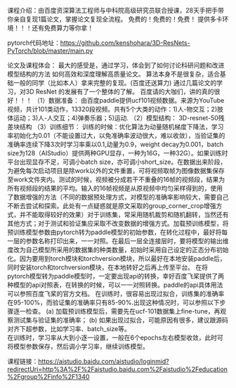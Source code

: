 
课程介绍：由百度资深算法工程师与中科院高级研究员联合授课，28天手把手带你亲自复现1篇论文，掌握论文复现全流程。
免费的！免费的！免费！
提供多卡环境！！！还有免费算力等你拿！

pytorch代码地址：https://github.com/kenshohara/3D-ResNets-PyTorch/blob/master/main.py

论文及课程体会：
    最大的感受是，通过学习，体会到了如何讨论科研问题和改进模型结构的方法
    如何高效和深度理解高质量论文。
    算法本身不是很复杂，适合基础一般的同学（比如本人）拿来完整的复现。(百度还送算力)
    通过几篇论文的学习，对3D ResNet 的发展有了一个整体的了解。
    百度请的大咖们，讲的真的很好！！！
（1）数据准备：
    由百度paddle提供ucf101视频数据。来源为YouTube视频，共计101类动作，13320段视频。共有5个大类的动作：1)人-物交互；2)肢体运动；3)人-人交互；4)弹奏乐器；5)运动.
（2）模型结构：
     3D-resnet-50残差块结构
（3）训练细节：
     训练的时候：优化算法为动量随机梯度下降法，学习率初始化为0.01（不能设置过大，以免准确率波动很大，难以收敛），当验证集的准确率连续下降3次时学习率乘以0.1,动量为0.9，weight decay为0.001，batch size为128（AIStudio）提供两种GPU显存，一种为16G，一种32G）。如果训练时平台出现显存不足，可调小batch size，亦可调小short_size。在数据出来阶段，为避免每次启动项目是除work以外的文件重置，可将视频取帧为图像数据集保存至work文件夹内。测试的时候，视频被分成若干不重叠的16帧的视频段，结果为所有视频段的结果的平均。输入的16帧视频是从原视频中均匀采样得到的，使用了数据增强的方法（不同的数据预处理方式，对模型的准确率影响较大，需要自己不断去尝试和探索。此处有一点疑惑就是原文采取的group_corner_crop增强方式，并不能取得较好的效果）对于训练集，常采用随机裁剪和随机翻转，当然还有其他方式；对于测试和验证集应采取不改变数据的增强方式。加载预训练模型，将预训练模型参数由pytorch转为paddle模型的初始参数，在转化过程中，最好将每一层的参数名称打印出来，一一对照。在最后一层全连接层时，要将模型的输出维度改为自己模型所采用的数据集的种类数量，初始时采用自己设定的正态分布初始化。因为要用到torch模块和torchversion模块，所以最好在本地安装paddle后，同时安装torch和torchversion模块，在本地转好之后再上传至平台。
     在将pytorch模型转为paddle模型时，一定要出现api的转换，幸好百度飞桨提供了两种模型的api对照表，在转换的时候，可以一一对照转换。paddle的api具体用法可以参照百度飞桨的官方文档。
     在训练时，很容易出现过拟合，训练集的准确率在95-100%，而验证集的准确率只有85-90%.出现这种情况时，可以参照以下步骤逐一检查。
     (a) 加载预训练模型后，需要先在ucf-101数据集上fine-tune，再观察测试集与验证集的准确率；
     (b) 如果出现过拟合，可能原因有很多，建议跟源码对齐下超参数，比如学习率、batch_size等。  
在训练时，学习率从大到小逐一设置，一般在6个epochs左右模型收敛，此时可将模型参数保存，然后调小学习率，继续训练模型。

课程链接：https://aistudio.baidu.com/aistudio/loginmid?redirectUri=http%3A%2F%2Faistudio.baidu.com%2Faistudio%2Feducation%2Fgroup%2Finfo%2F1340

